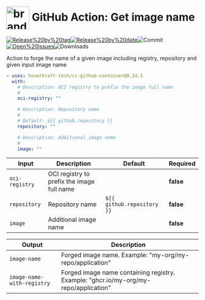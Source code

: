 <!-- start title -->

# <img src=".github/ghadocs/branding.svg" width="60px" align="center" alt="branding<icon:tag color:gray-dark>" /> GitHub Action: Get image name

<!-- end title -->
<!--
// jscpd:ignore-start
-->
<!-- markdownlint-disable MD013 -->
<!-- start badges -->

<a href="https%3A%2F%2Fgithub.com%2Fhoverkraft-tech%2Fci-github-container%2Freleases%2Flatest"><img src="https://img.shields.io/github/v/release/hoverkraft-tech/ci-github-container?display_name=tag&sort=semver&logo=github&style=flat-square" alt="Release%20by%20tag" /></a><a href="https%3A%2F%2Fgithub.com%2Fhoverkraft-tech%2Fci-github-container%2Freleases%2Flatest"><img src="https://img.shields.io/github/release-date/hoverkraft-tech/ci-github-container?display_name=tag&sort=semver&logo=github&style=flat-square" alt="Release%20by%20date" /></a><img src="https://img.shields.io/github/last-commit/hoverkraft-tech/ci-github-container?logo=github&style=flat-square" alt="Commit" /><a href="https%3A%2F%2Fgithub.com%2Fhoverkraft-tech%2Fci-github-container%2Fissues"><img src="https://img.shields.io/github/issues/hoverkraft-tech/ci-github-container?logo=github&style=flat-square" alt="Open%20Issues" /></a><img src="https://img.shields.io/github/downloads/hoverkraft-tech/ci-github-container/total?logo=github&style=flat-square" alt="Downloads" />

<!-- end badges -->
<!-- markdownlint-enable MD013 -->
<!--
// jscpd:ignore-end
-->
<!-- start description -->

Action to forge the name of a given image including registry, repository and given input image name

<!-- end description -->
<!-- start contents -->
<!-- end contents -->
<!-- start usage -->

```yaml
- uses: hoverkraft-tech/ci-github-container@0.24.1
  with:
    # Description: OCI registry to prefix the image full name
    #
    oci-registry: ""

    # Description: Repository name
    #
    # Default: ${{ github.repository }}
    repository: ""

    # Description: Additional image name
    #
    image: ""
```

<!-- end usage -->
<!-- start inputs -->

| **Input**                 | **Description**                            | **Default**                           | **Required** |
| ------------------------- | ------------------------------------------ | ------------------------------------- | ------------ |
| <code>oci-registry</code> | OCI registry to prefix the image full name |                                       | **false**    |
| <code>repository</code>   | Repository name                            | <code>${{ github.repository }}</code> | **false**    |
| <code>image</code>        | Additional image name                      |                                       | **false**    |

<!-- end inputs -->
<!-- start outputs -->

| **Output**                            | **Description**                                                                      |
| ------------------------------------- | ------------------------------------------------------------------------------------ |
| <code>image-name</code>               | Forged image name. Example: "my-org/my-repo/application"                             |
| <code>image-name-with-registry</code> | Forged image name containing registry. Example: "ghcr.io/my-org/my-repo/application" |

<!-- end outputs -->
<!-- start [.github/ghadocs/examples/] -->
<!-- end [.github/ghadocs/examples/] -->
